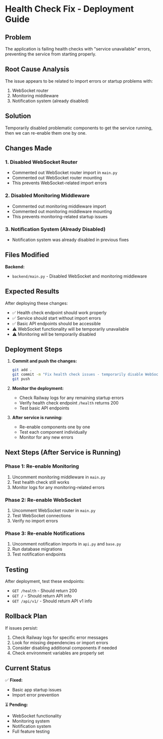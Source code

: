 # Health Check Fix - Deployment Guide

## Problem

The application is failing health checks with "service unavailable" errors, preventing the service from starting properly.

## Root Cause Analysis

The issue appears to be related to import errors or startup problems with:

1. WebSocket router
2. Monitoring middleware
3. Notification system (already disabled)

## Solution

Temporarily disabled problematic components to get the service running, then we can re-enable them one by one.

## Changes Made

### 1. Disabled WebSocket Router

- Commented out WebSocket router import in `main.py`
- Commented out WebSocket router mounting
- This prevents WebSocket-related import errors

### 2. Disabled Monitoring Middleware

- Commented out monitoring middleware import
- Commented out monitoring middleware mounting
- This prevents monitoring-related startup issues

### 3. Notification System (Already Disabled)

- Notification system was already disabled in previous fixes

## Files Modified

**Backend:**

- `backend/main.py` - Disabled WebSocket and monitoring middleware

## Expected Results

After deploying these changes:

- ✅ Health check endpoint should work properly
- ✅ Service should start without import errors
- ✅ Basic API endpoints should be accessible
- ⚠️ WebSocket functionality will be temporarily unavailable
- ⚠️ Monitoring will be temporarily disabled

## Deployment Steps

1. **Commit and push the changes:**

   ```bash
   git add .
   git commit -m "Fix health check issues - temporarily disable WebSocket and monitoring"
   git push
   ```

2. **Monitor the deployment:**

   - Check Railway logs for any remaining startup errors
   - Verify health check endpoint `/health` returns 200
   - Test basic API endpoints

3. **After service is running:**
   - Re-enable components one by one
   - Test each component individually
   - Monitor for any new errors

## Next Steps (After Service is Running)

### Phase 1: Re-enable Monitoring

1. Uncomment monitoring middleware in `main.py`
2. Test health check still works
3. Monitor logs for any monitoring-related errors

### Phase 2: Re-enable WebSocket

1. Uncomment WebSocket router in `main.py`
2. Test WebSocket connections
3. Verify no import errors

### Phase 3: Re-enable Notifications

1. Uncomment notification imports in `api.py` and `base.py`
2. Run database migrations
3. Test notification endpoints

## Testing

After deployment, test these endpoints:

- `GET /health` - Should return 200
- `GET /` - Should return API info
- `GET /api/v1/` - Should return API v1 info

## Rollback Plan

If issues persist:

1. Check Railway logs for specific error messages
2. Look for missing dependencies or import errors
3. Consider disabling additional components if needed
4. Check environment variables are properly set

## Current Status

✅ **Fixed:**

- Basic app startup issues
- Import error prevention

⏳ **Pending:**

- WebSocket functionality
- Monitoring system
- Notification system
- Full feature testing
